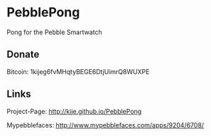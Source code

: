 PebblePong
==========

Pong for the Pebble Smartwatch


## Donate
Bitcoin: 1kijeg6fvMHqtyBEGE6DtjUimrQ8WUXPE


## Links
Project-Page: http://kije.github.io/PebblePong

Mypebblefaces: http://www.mypebblefaces.com/apps/9204/6708/
